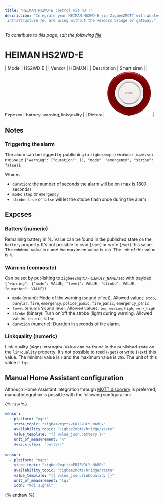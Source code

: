 ```yaml
---
title: "HEIMAN HS2WD-E control via MQTT"
description: "Integrate your HEIMAN HS2WD-E via Zigbee2MQTT with whatever smart home
 infrastructure you are using without the vendors bridge or gateway."
---
```


*To contribute to this page, edit the following
[file](https://github.com/Koenkk/zigbee2mqtt.io/blob/master/docs/devices/HS2WD-E.md)*

# HEIMAN HS2WD-E

| Model | HS2WD-E  |
| Vendor  | HEIMAN  |
| Description | Smart siren |
| Exposes | battery, warning, linkquality |
| Picture | ![HEIMAN HS2WD-E](../images/devices/HS2WD-E.jpg) |

## Notes


### Triggering the alarm
The alarm can be trigged by publishing to `zigbee2mqtt/FRIENDLY_NAME/set` message
`{"warning": {"duration": 10, "mode": "emergency", "strobe": false}}`.

Where:
- `duration`: the number of seconds the alarm will be on (max is 1800 seconds)
- `mode`: `stop` or `emergency`
- `strobe`: `true` or `false` will let the strobe flash once during the alarm
        


## Exposes

### Battery (numeric)
Remaining battery in %.
Value can be found in the published state on the `battery` property.
It's not possible to read (`/get`) or write (`/set`) this value.
The minimal value is `0` and the maximum value is `100`.
The unit of this value is `%`.

### Warning (composite)
Can be set by publishing to `zigbee2mqtt/FRIENDLY_NAME/set` with payload `{"warning": {"mode": VALUE, "level": VALUE, "strobe": VALUE, "duration": VALUE}}`
- `mode` (enum): Mode of the warning (sound effect). Allowed values: `stop`, `burglar`, `fire`, `emergency`, `police_panic`, `fire_panic`, `emergency_panic`
- `level` (enum): Sound level. Allowed values: `low`, `medium`, `high`, `very_high`
- `strobe` (binary): Turn on/off the strobe (light) during warning. Allowed values: `true` or `false`
- `duration` (numeric): Duration in seconds of the alarm. 

### Linkquality (numeric)
Link quality (signal strength).
Value can be found in the published state on the `linkquality` property.
It's not possible to read (`/get`) or write (`/set`) this value.
The minimal value is `0` and the maximum value is `255`.
The unit of this value is `lqi`.

## Manual Home Assistant configuration
Although Home Assistant integration through [MQTT discovery](../integration/home_assistant) is preferred,
manual integration is possible with the following configuration:


{% raw %}
```yaml
sensor:
  - platform: "mqtt"
    state_topic: "zigbee2mqtt/<FRIENDLY_NAME>"
    availability_topic: "zigbee2mqtt/bridge/state"
    value_template: "{{ value_json.battery }}"
    unit_of_measurement: "%"
    device_class: "battery"

sensor:
  - platform: "mqtt"
    state_topic: "zigbee2mqtt/<FRIENDLY_NAME>"
    availability_topic: "zigbee2mqtt/bridge/state"
    value_template: "{{ value_json.linkquality }}"
    unit_of_measurement: "lqi"
    icon: "mdi:signal"
```
{% endraw %}


